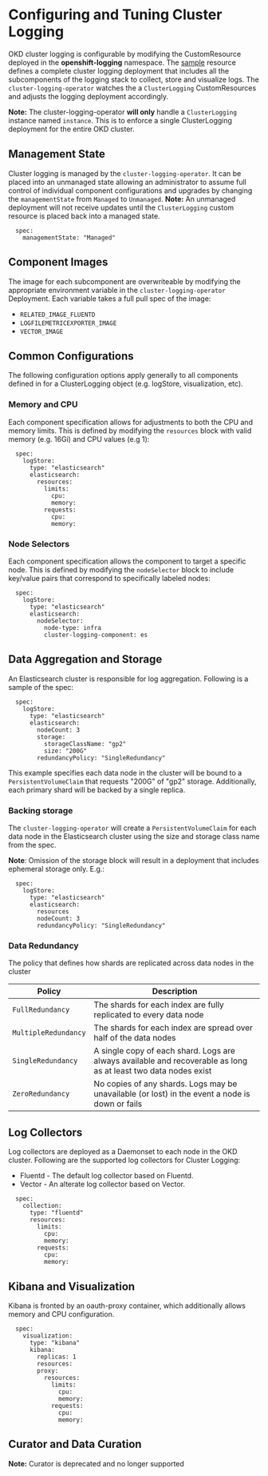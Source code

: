 # Configuring and Tuning Cluster Logging

OKD cluster logging is configurable by modifying the CustomResource deployed
in the **openshift-logging** namespace.  The [sample](../hack/cr.yaml) resource
defines a complete cluster logging deployment that includes all the subcomponents
of the logging stack to collect, store and visualize logs.  The `cluster-logging-operator`
watches the a `ClusterLogging` CustomResources and adjusts the logging deployment accordingly.

**Note:** The cluster-logging-operator **will only** handle a `ClusterLogging` instance named `instance`.  This
is to enforce a single ClusterLogging deployment for the entire OKD cluster.

## Management State
Cluster logging is managed by the `cluster-logging-operator`.  It can be placed
into an unmanaged state allowing an administrator to assume full control of individual
component configurations and upgrades by changing the `managementState` from `Managed` to `Unmanaged`.
**Note:** An unmanaged deployment will not receive updates until the `ClusterLogging` custom resource is placed back into a managed state.
```
  spec:
    managementState: "Managed"
```

## Component Images
The image for each subcomponent are overwriteable by modifying the appropriate
environment variable in the `cluster-logging-operator` Deployment.  Each variable
takes a full pull spec of the image:

* `RELATED_IMAGE_FLUENTD`
* `LOGFILEMETRICEXPORTER_IMAGE`
* `VECTOR_IMAGE`

## Common Configurations
The following configuration options apply generally to all components defined in for a ClusterLogging object (e.g. logStore, visualization, etc).

### Memory and CPU
Each component specification allows for adjustments to both the CPU and
memory limits.  This is defined by modifying the `resources`
block with valid memory (e.g. 16Gi) and CPU values (e.g 1):
```
  spec:
    logStore:
      type: "elasticsearch"
      elasticsearch:
        resources:
          limits:
            cpu:
            memory:
          requests:
            cpu:
            memory:
```
### Node Selectors
Each component specification allows the component to target a specific node.  This is defined
by modifying the `nodeSelector` block to include key/value pairs that correspond
to specifically labeled nodes:
```
  spec:
    logStore:
      type: "elasticsearch"
      elasticsearch:
        nodeSelector:
          node-type: infra
          cluster-logging-component: es
```

## Data Aggregation and Storage
An Elasticsearch cluster is responsible for log aggregation.  Following is a sample
of the spec:
```
  spec:
    logStore:
      type: "elasticsearch"
      elasticsearch:
        nodeCount: 3
        storage:
          storageClassName: "gp2"
          size: "200G"
        redundancyPolicy: "SingleRedundancy"
```
This example specifies each data node in the cluster will be bound to a `PersistentVolumeClaim` that
requests "200G" of "gp2" storage.  Additionally, each primary shard will be backed by a single replica.

### Backing storage
The `cluster-logging-operator` will create a `PersistentVolumeClaim` for each data node in the Elasticsearch cluster
using the size and storage class name from the spec.  

**Note**: Omission of the storage block will result in a deployment that includes ephemeral storage only. E.g.:
```
  spec:
    logStore:
      type: "elasticsearch"
      elasticsearch:
        resources
        nodeCount: 3
        redundancyPolicy: "SingleRedundancy"
```

### Data Redundancy
The policy that defines how shards are replicated across data nodes in the cluster

|Policy | Description |
|----- | ----- |
|`FullRedundancy` | The shards for each index are fully replicated to every data node|
|`MultipleRedundancy`|The shards for each index are spread over half of the data nodes|
|`SingleRedundancy`| A single copy of each shard. Logs are always available and recoverable as long as at least two data nodes exist |
|`ZeroRedundancy`| No copies of any shards.  Logs may be unavailable (or lost) in the event a node is down or fails|

## Log Collectors
Log collectors are deployed as a Daemonset to each node in the OKD cluster.  Following are the
supported log collectors for Cluster Logging:
* Fluentd - The default log collector based on Fluentd.
* Vector - An alterate log collector based on Vector.

```
  spec:
    collection:
      type: "fluentd"
      resources:
        limits:
          cpu:
          memory:
        requests:
          cpu:
          memory:
```

## Kibana and Visualization
Kibana is fronted by an oauth-proxy container, which additionally allows memory and CPU
configuration.
```
  spec:
    visualization:
      type: "kibana"
      kibana:
        replicas: 1
        resources:
        proxy:
          resources:
            limits:
              cpu:
              memory:
            requests:
              cpu:
              memory:

```
## Curator and Data Curation
**Note:** Curator is deprecated and no longer supported
